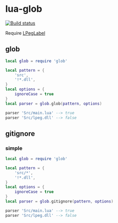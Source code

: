 # lua-glob

[![Build status](https://ci.appveyor.com/api/projects/status/2u02fyusb1aw5rs9?svg=true)](https://ci.appveyor.com/project/sumneko/lua-glob)

Require [LPegLabel](https://github.com/sqmedeiros/lpeglabel)

## glob
```lua
local glob = require 'glob'

local pattern = {
    'src',
    '!*.dll',
}
local options = {
    ignoreCase = true
}
local parser = glob.glob(pattern, options)

parser 'Src/main.lua' --> true
parser 'Src/lpeg.dll' --> false
```

## gitignore

### simple
```lua
local glob = require 'glob'

local pattern = {
    'src/*',
    '!*.dll',
}
local options = {
    ignoreCase = true
}
local parser = glob.gitignore(pattern, options)

parser 'Src/main.lua' --> true
parser 'Src/lpeg.dll' --> false
```

